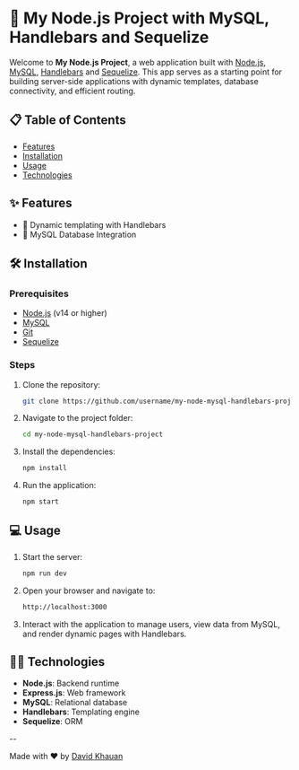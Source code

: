 # 🚀 My Node.js Project with MySQL, Handlebars and Sequelize

Welcome to **My Node.js Project**, a web application built with [Node.js](https://nodejs.org/), [MySQL](https://www.mysql.com/), [Handlebars](https://handlebarsjs.com/) and [Sequelize](https://sequelize.org/).
This app serves as a starting point for building server-side applications with dynamic templates, database connectivity, and efficient routing.

## 📋 Table of Contents

- [Features](#features)
- [Installation](#installation)
- [Usage](#usage)
- [Technologies](#technologies)

## ✨ Features

- 📄 Dynamic templating with Handlebars
- 💾 MySQL Database Integration

## 🛠️ Installation

### Prerequisites

- [Node.js](https://nodejs.org/) (v14 or higher)
- [MySQL](https://www.mysql.com/)
- [Git](https://git-scm.com/)
- [Sequelize](https://sequelize.org/)
### Steps

1. Clone the repository:

    ```bash
    git clone https://github.com/username/my-node-mysql-handlebars-project.git
    ```

2. Navigate to the project folder:

    ```bash
    cd my-node-mysql-handlebars-project
    ```

3. Install the dependencies:

    ```bash
    npm install
    ```

5. Run the application:

    ```bash
    npm start
    ```

## 💻 Usage

1. Start the server:

    ```bash
    npm run dev
    ```

2. Open your browser and navigate to:

    ```bash
    http://localhost:3000
    ```

3. Interact with the application to manage users, view data from MySQL, and render dynamic pages with Handlebars.

## 🧑‍💻 Technologies

- **Node.js**: Backend runtime
- **Express.js**: Web framework
- **MySQL**: Relational database
- **Handlebars**: Templating engine
- **Sequelize**: ORM

--

Made with ❤️ by [David Khauan](https://github.com/davidkhauan)
